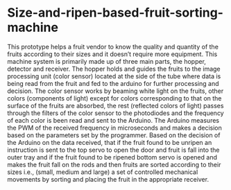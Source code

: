 # Size-and-ripen-based-fruit-sorting-machine
This prototype helps a fruit vendor to know the quality and quantity of the fruits according to their sizes and it doesn’t require more equipment. This machine system is primarily made up of three main parts, the hopper, detector and receiver. The hopper holds and guides the fruits to the image processing unit (color sensor) located at the side of the tube where data is being read from the fruit and fed to the arduino for further processing and decision. The color sensor works by beaming white light on the fruits, other colors (components of light) except for colors corresponding to that on the surface of the fruits are absorbed, the rest (reflected colors of light) passes through the filters of the color sensor to the photodiodes and the frequency of each color is been read and sent to the Arduino. The Arduino measures the PWM of the received frequency in microseconds and makes a decision based on the parameters set by the programmer. Based on the decision of the Arduino on the data received, that if the fruit found to be unripen an instruction is sent to the top servo to open the door and fruit is fall into the outer tray and if the fruit found to be ripened bottom servo is opened and makes the fruit fall on the rods and then fruits are sorted according to their sizes i.e., (small, medium and large) a set of controlled mechanical movements by sorting and placing the fruit in the appropriate receiver.

